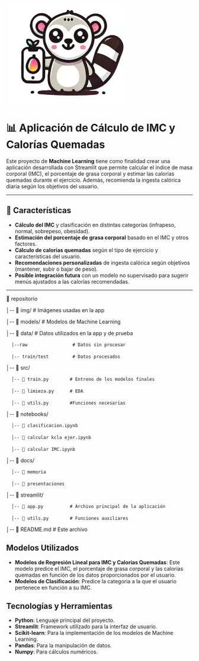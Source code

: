 
![Texto alternativo](img/lemur.png)
# 📊 Aplicación de Cálculo de IMC y Calorías Quemadas

Este proyecto de **Machine Learning** tiene como finalidad crear una aplicación desarrollada con Streamlit que permite calcular el índice de masa corporal (IMC), el porcentaje de grasa corporal y estimar las calorías quemadas durante el ejercicio. Además, recomienda la ingesta calórica diaria según los objetivos del usuario.

---

## 🚀 Características
- **Cálculo del IMC** y clasificación en distintas categorías (infrapeso, normal, sobrepeso, obesidad).
- **Estimación del porcentaje de grasa corporal** basado en el IMC y otros factores.
- **Cálculo de calorías quemadas** según el tipo de ejercicio y características del usuario.
- **Recomendaciones personalizadas** de ingesta calórica según objetivos (mantener, subir o bajar de peso).
- **Posible integración futura** con un modelo no supervisado para sugerir menús ajustados a las calorías recomendadas.

---

📂 repositorio

  │-- 📁 img/                # Imágenes usadas en la app 
  
  │-- 📁 models/             # Modelos de Machine Learning 

  │-- 📁 data/               # Datos utilizados en la app y de prueba 
  
      |--raw                 # Datos sin procesar 
      
      |-- train/test         # Datos procesados 
      
  │-- 📁 src/ 
  
      │-- 📄 train.py        # Entreno de los modelos finales
      
      │-- 📄 limieza.py      # EDA 
      
      │-- 📄 utils.py        #Funciones necesarias
      
  │-- 📁 notebooks/
  
      │-- 📄 clasificacion.ipynb
      
      │-- 📄 calcular kcla ejer.ipynb 
      
      │-- 📄 calcular IMC.ipynb 
      
  │-- 📁 docs/ 
  
      │-- 📄 memoria
      
      │-- 📄 presentaciones
      
  │-- 📁 streamlit/ 
  
      │-- 📄 app.py          # Archivo principal de la aplicación 
      
      │-- 📄 utils.py        # Funciones auxiliares
      
│-- 📄 README.md # Este archivo

## Modelos Utilizados

- **Modelos de Regresión Lineal para IMC y Calorías Quemadas**: Este modelo predice el IMC, el porcentaje de grasa corporal y las calorías quemadas en función de los datos proporcionados por el usuario.
- **Modelos de Clasificación**: Predice la categoria a la que el usuario pertenece en función a su IMC.
  
## Tecnologías y Herramientas

- **Python**: Lenguaje principal del proyecto.
- **Streamlit**: Framework utilizado para la interfaz de usuario.
- **Scikit-learn**: Para la implementación de los modelos de Machine Learning.
- **Pandas**: Para la manipulación de datos.
- **Numpy**: Para cálculos numéricos.

